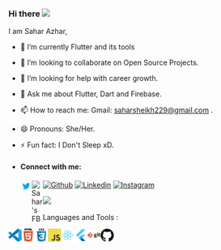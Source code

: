 ### Hi there <img src="https://media.giphy.com/media/hvRJCLFzcasrR4ia7z/giphy.gif" width="30px"> 


I am Sahar Azhar, 

- 🔭 I’m currently Flutter and its tools
- 👯 I’m looking to collaborate on Open Source Projects.
- 🤔 I’m looking for help with career growth.
- 💬 Ask me about Flutter, Dart and Firebase.
- 📫 How to reach me: Gmail: saharsheikh229@gmail.com .
- 😄 Pronouns: She/Her.
- ⚡ Fun fact: I Don't Sleep xD.

- <h4 align="left">Connect with me:</h4><a href="https://twitter.com/">
  <img align="left" alt="Sahar's Twitter " width="22px" src="https://raw.githubusercontent.com/github/explore/80688e429a7d4ef2fca1e82350fe8e3517d3494d/topics/twitter/twitter.png" />
</a>
<a href="https://facebook.com/ ">
  <img align="left" alt="Sahar's FB " width="22px" src="https://i.pinimg.com/736x/ac/57/3b/ac573b439cde3dec8ca1c6739ae7f628.jpg" />
</a>

 [![Github](https://img.shields.io/badge/-Github-000?style=flat&logo=Github&logoColor=white)](https://github.com/saharazhar)
[![Linkedin](https://img.shields.io/badge/-LinkedIn-blue?style=flat&logo=Linkedin&logoColor=white)](https://www.linkedin.com/in/sahar-sheikh-06897a215)
[![Instagram](https://img.shields.io/badge/-Instagram-c13584?style=flat&labelColor=c13584&logo=instagram&logoColor=white)](https://www.instagram)







  <img width="48%" src="https://github-readme-streak-stats.herokuapp.com/?user=SaharAzhar&theme=chartreuse-dark" />




Languages and Tools : 

<img align="left" alt="Visual Studio Code" width="26px" src="https://raw.githubusercontent.com/github/explore/80688e429a7d4ef2fca1e82350fe8e3517d3494d/topics/visual-studio-code/visual-studio-code.png" />
<img align="left" alt="HTML5" width="26px" src="https://raw.githubusercontent.com/github/explore/80688e429a7d4ef2fca1e82350fe8e3517d3494d/topics/html/html.png" />
<img align="left" alt="CSS3" width="26px" src="https://raw.githubusercontent.com/github/explore/80688e429a7d4ef2fca1e82350fe8e3517d3494d/topics/css/css.png" />
<img align="left" alt="JavaScript" width="26px" src="https://raw.githubusercontent.com/github/explore/80688e429a7d4ef2fca1e82350fe8e3517d3494d/topics/javascript/javascript.png" />
<img align="left" alt="React" width="26px" src="https://raw.githubusercontent.com/github/explore/80688e429a7d4ef2fca1e82350fe8e3517d3494d/topics/react/react.png" />
<img align="left" alt="Flutter" width="26px" src="https://raw.githubusercontent.com/github/explore/80688e429a7d4ef2fca1e82350fe8e3517d3494d/topics/flutter/flutter.png" />

<img align="left" alt="Git" width="26px" src="https://raw.githubusercontent.com/github/explore/80688e429a7d4ef2fca1e82350fe8e3517d3494d/topics/git/git.png" />
<img align="left" alt="GitHub" width="26px" src="https://raw.githubusercontent.com/github/explore/78df643247d429f6cc873026c0622819ad797942/topics/github/github.png" />
